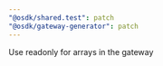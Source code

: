 ```yaml
---
"@osdk/shared.test": patch
"@osdk/gateway-generator": patch
---
```


Use readonly for arrays in the gateway
